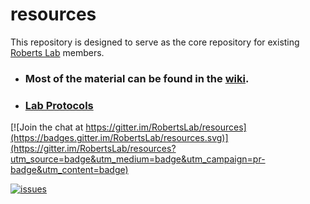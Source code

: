 # resources


This repository is designed to serve as the core repository for existing [Roberts Lab](http://faculty.washington.edu/sr320/) members.

- ### Most of the material can be found in the [wiki](https://github.com/RobertsLab/resources/wiki). 

- ### [Lab Protocols](https://github.com/RobertsLab/resources/tree/master/protocols)


[![Join the chat at https://gitter.im/RobertsLab/resources](https://badges.gitter.im/RobertsLab/resources.svg)](https://gitter.im/RobertsLab/resources?utm_source=badge&utm_medium=badge&utm_campaign=pr-badge&utm_content=badge)

[![issues](https://img.shields.io/github/issues/RobertsLab/resources.svg)](https://github.com/RobertsLab/resources/issues)

